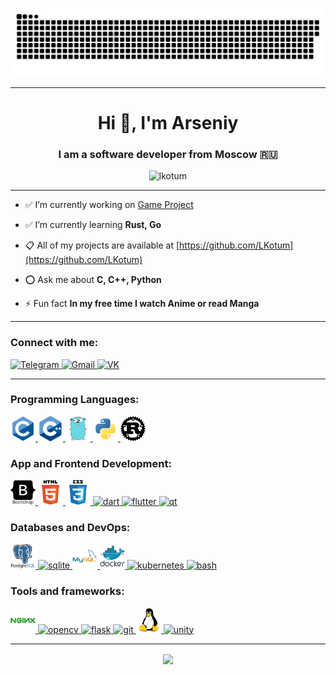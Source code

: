 ![Header](https://github.com/LKotum/LKotum/blob/main/assets/github-snake.svg)

---

<h1 align="center">Hi 👋, I'm Arseniy</h1>
<h3 align="center">I am a software developer from Moscow 🇷🇺</h3>

<p align="center">
	<img src="https://komarev.com/ghpvc/?username=lkotum&label=Profile%20views&color=0e75b6&style=flat" alt="lkotum"/>
</p>

---

- ✅ I’m currently working on [Game Project](https://github.com/BadWolf1st/Records-of-a-lost-dimension)

- ✅ I’m currently learning **Rust, Go**

- 📋 All of my projects are available at [https://github.com/LKotum](https://github.com/LKotum)

- ⭕️ Ask me about **C, C++, Python**

- ⚡ Fun fact **In my free time I watch Anime or read Manga**

---

<h3 align="left">Connect with me:</h3>
<p align="left">
<a href="https://t.me/MaxLaneDefault">
    <img src="https://img.shields.io/badge/Telegram-grey?style=for-the-badge&logo=telegram&logoColor=white" alt="Telegram"/>
</a>
<a href="https://mail.google.com/mail/?view=cm&fs=1&to=max.lanee.dev@gmail.com">
    <img src="https://img.shields.io/badge/Gmail-grey?style=for-the-badge&logo=gmail&logoColor=white" alt="Gmail"/>
</a>
<a href="https://vk.com/maxlane">
    <img src="https://img.shields.io/badge/VK-grey?style=for-the-badge&logo=vk&logoColor=white" alt="VK"/>
</a>
</p>

---
<div>
	<h3 align="left">Programming Languages:</h3>
	<p align="left">
		<a href="https://www.cprogramming.com/" target="_blank" rel="noreferrer">
			<img src="https://raw.githubusercontent.com/devicons/devicon/master/icons/c/c-original.svg" alt="c" width="40" height="40"/>
		</a>
		<a href="https://www.w3schools.com/cpp/" target="_blank" rel="noreferrer">
			<img src="https://raw.githubusercontent.com/devicons/devicon/master/icons/cplusplus/cplusplus-original.svg" alt="cplusplus" width="40" height="40"/>
		</a>
		<a href="https://golang.org" target="_blank" rel="noreferrer">
			<img src="https://raw.githubusercontent.com/devicons/devicon/master/icons/go/go-original.svg" alt="go" width="40" height="40"/>
		</a>
		<a href="https://www.python.org" target="_blank" rel="noreferrer">
			<img src="https://raw.githubusercontent.com/devicons/devicon/master/icons/python/python-original.svg" alt="python" width="40" height="40"/>
		</a>
		<a href="https://www.rust-lang.org" target="_blank" rel="noreferrer">
			<img src="https://raw.githubusercontent.com/devicons/devicon/master/icons/rust/rust-plain.svg" alt="rust" width="40" height="40"/>
		</a>
	</p>
	<h3 align="left">App and Frontend Development:</h3>
	<p align="left">
		<a href="https://getbootstrap.com" target="_blank" rel="noreferrer">
			<img src="https://raw.githubusercontent.com/devicons/devicon/master/icons/bootstrap/bootstrap-plain-wordmark.svg" alt="bootstrap" width="40" height="40"/>
		</a>
		<a href="https://www.w3.org/html/" target="_blank" rel="noreferrer">
			<img src="https://raw.githubusercontent.com/devicons/devicon/master/icons/html5/html5-original-wordmark.svg" alt="html5" width="40" height="40"/>
		</a>
			<a href="https://www.w3schools.com/css/" target="_blank" rel="noreferrer">
			<img src="https://raw.githubusercontent.com/devicons/devicon/master/icons/css3/css3-original-wordmark.svg" alt="css3" width="40" height="40"/>
		</a>
		<a href="https://dart.dev" target="_blank" rel="noreferrer">
			<img src="https://www.vectorlogo.zone/logos/dartlang/dartlang-icon.svg" alt="dart" width="40" height="40"/>
		</a>
		<a href="https://flutter.dev" target="_blank" rel="noreferrer">
			<img src="https://www.vectorlogo.zone/logos/flutterio/flutterio-icon.svg" alt="flutter" width="40" height="40"/>
		</a>
		<a href="https://www.qt.io/" target="_blank" rel="noreferrer">
			<img src="https://upload.wikimedia.org/wikipedia/commons/0/0b/Qt_logo_2016.svg" alt="qt" width="40" height="40"/>
		</a>
	</p>
	<h3 align="left">Databases and DevOps:</h3>
	<p align="left">
		<a href="https://www.postgresql.org" target="_blank" rel="noreferrer">
			<img src="https://raw.githubusercontent.com/devicons/devicon/master/icons/postgresql/postgresql-original-wordmark.svg" alt="postgresql" width="40" height="40"/>
		</a>
		<a href="https://www.sqlite.org/" target="_blank" rel="noreferrer">
			<img src="https://www.vectorlogo.zone/logos/sqlite/sqlite-icon.svg" alt="sqlite" width="40" height="40"/>
		</a>
		<a href="https://www.mysql.com/" target="_blank" rel="noreferrer">
			<img src="https://raw.githubusercontent.com/devicons/devicon/master/icons/mysql/mysql-original-wordmark.svg" alt="mysql" width="40" height="40"/>
		</a>
		<a href="https://www.docker.com/" target="_blank" rel="noreferrer">
			<img src="https://raw.githubusercontent.com/devicons/devicon/master/icons/docker/docker-original-wordmark.svg" alt="docker" width="40" height="40"/>
		</a>
		<a href="https://kubernetes.io" target="_blank" rel="noreferrer">
			<img src="https://www.vectorlogo.zone/logos/kubernetes/kubernetes-icon.svg" alt="kubernetes" width="40" height="40"/>
		</a>
		<a href="https://www.gnu.org/software/bash/" target="_blank" rel="noreferrer">
			<img src="https://www.vectorlogo.zone/logos/gnu_bash/gnu_bash-icon.svg" alt="bash" width="40" height="40"/>
		</a>
	</p>
	<h3 align="left">Tools and frameworks:</h3>
	<p align="left">
		<a href="https://www.nginx.com" target="_blank" rel="noreferrer">
			<img src="https://raw.githubusercontent.com/devicons/devicon/master/icons/nginx/nginx-original.svg" alt="nginx" width="40" height="40"/>
		</a>
		<a href="https://opencv.org/" target="_blank" rel="noreferrer">
			<img src="https://www.vectorlogo.zone/logos/opencv/opencv-icon.svg" alt="opencv" width="40" height="40"/>
		</a>
		<a href="https://flask.palletsprojects.com/" target="_blank" rel="noreferrer">
			<img src="https://www.vectorlogo.zone/logos/pocoo_flask/pocoo_flask-icon.svg" alt="flask" width="40" height="40"/>
		</a>
		<a href="https://git-scm.com/" target="_blank" rel="noreferrer">
			<img src="https://www.vectorlogo.zone/logos/git-scm/git-scm-icon.svg" alt="git" width="40" height="40"/>
		</a>
		<a href="https://www.linux.org/" target="_blank" rel="noreferrer">
			<img src="https://raw.githubusercontent.com/devicons/devicon/master/icons/linux/linux-original.svg" alt="linux" width="40" height="40"/>
		</a>
		<a href="https://unity.com/" target="_blank" rel="noreferrer">
			<img src="https://www.vectorlogo.zone/logos/unity3d/unity3d-icon.svg" alt="unity" width="40" height="40"/>
		</a>
	</p>
</div>

---

<p align="center">
	<img align="center" src="https://github-profile-summary-cards.vercel.app/api/cards/profile-details?username=lkotum&theme=apprentice"/>
</p>
